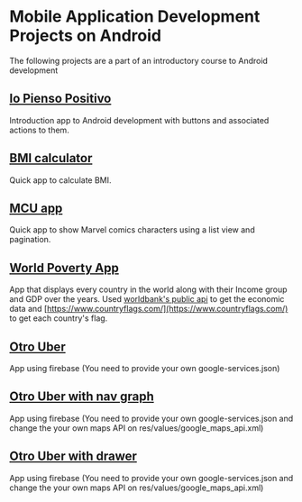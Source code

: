 # Mobile Application Development Projects on Android
The following projects are a part of an introductory course to Android development

## [Io Pienso Positivo](../../tree/IoPiensoPositivo)
Introduction app to Android development with buttons and associated actions to them.

## [BMI calculator](../../tree/imc)
Quick app to calculate BMI.

## [MCU app](../../tree/MCU)
Quick app to show Marvel comics characters using a list view and pagination.

## [World Poverty App](../../tree/WorldPovertyApp)
App that displays every country in the world along with their Income group and GDP over the years. Used [worldbank's public api](https://datahelpdesk.worldbank.org/knowledgebase/articles/889386-developer-information-overview) to get the economic data and [https://www.countryflags.com/](https://www.countryflags.com/) to get each country's flag.

## [Otro Uber](../../tree/otro-uber)
App using firebase (You need to provide your own google-services.json)

## [Otro Uber with nav graph](../../tree/otro-uber-nav-graph)
App using firebase (You need to provide your own google-services.json and change the your own maps API on res/values/google_maps_api.xml)

## [Otro Uber with drawer](../../tree/drawer_navigation)
App using firebase (You need to provide your own google-services.json and change the your own maps API on res/values/google_maps_api.xml)
